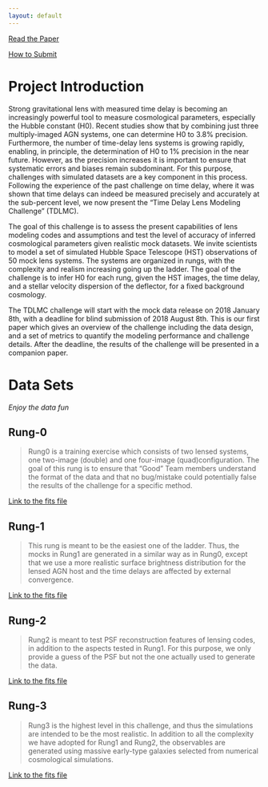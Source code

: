 ```yaml
---
layout: default
---
```

[Read the Paper](https://www.google.com)

[How to Submit](another-page)

# [](#Introduction)Project Introduction
Strong gravitational lens with measured time delay is becoming an increasingly powerful tool to measure cosmological parameters, especially the Hubble constant (H0). Recent studies show that by combining just three multiply-imaged AGN systems, one can determine H0 to 3.8% precision. Furthermore, the number of time-delay lens systems is growing rapidly, enabling, in principle, the determination of H0 to 1% precision in the near future. However, as the precision increases it is important to ensure that systematic errors and biases remain subdominant. For this purpose, challenges with simulated datasets are a key component in this process. Following the experience of the past challenge on time delay, where it was shown that time delays can indeed be measured precisely and accurately at the sub-percent level, we now present the “Time Delay Lens Modeling Challenge” (TDLMC).

The goal of this challenge is to assess the present capabilities of lens modeling codes and assumptions and test the level of accuracy of inferred cosmological parameters given realistic mock datasets. We invite scientists to model a set of simulated Hubble Space Telescope (HST) observations of 50 mock lens systems. The systems are organized in rungs, with the complexity and realism increasing going up the ladder. The goal of the challenge is to infer H0 for each rung, given the HST images, the time delay, and a stellar velocity dispersion of the deflector, for a fixed background cosmology.

The TDLMC challenge will start with the mock data release on 2018 January 8th, with a deadline for blind submission of 2018 August 8th. This is our first paper which gives an overview of the challenge including the data design, and a set of metrics to quantify the modeling performance and challenge details. After the deadline, the results of the challenge will be presented in a companion paper.

# [](#Data-sets)Data Sets
_Enjoy the data fun_

## [](#Rung-0)Rung-0

> Rung0 is a training exercise which consists of two lensed systems, one two-image (double) and one four-image (quad)configuration. The goal of this rung is to ensure that “Good” Team members understand the format of the data and that no bug/mistake could potentially false the results of the challenge for a specific method.

[Link to the fits file](data/test_data.png)

## [](#Rung-1)Rung-1

> This rung is meant to be the easiest one of the ladder. Thus, the mocks in Rung1 are generated in a similar way as in Rung0, except that we use a more realistic surface brightness distribution for the lensed AGN host and the time delays are affected by external convergence.

[Link to the fits file](data/test_data.png)

## [](#Rung-2)Rung-2

> Rung2 is meant to test PSF reconstruction features of lensing codes, in addition to the aspects tested in Rung1. For this purpose, we only provide a guess of the PSF but not the one actually used to generate the data.

[Link to the fits file](data/test_data.png)

## [](#Rung-3)Rung-3

> Rung3 is the highest level in this challenge, and thus the simulations are intended to be the most realistic. In addition to all the complexity we have adopted for Rung1 and Rung2, the observables are generated using massive early-type galaxies selected from numerical cosmological simulations.


[Link to the fits file](data/test_data.png)

